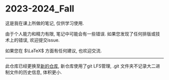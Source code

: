# 2023-2024_Fall
这是我在课上所做的笔记, 仅供学习使用.

由于个人能力和精力有限, 笔记中可能会有一些错误. 如果您发现了任何排版或技术上的错误, 欢迎提交issue.

如果您在 $\LaTeX$ 方面有任何建议, 也欢迎交流.

---

此仓库已经更换至[新的仓库](https://github.com/YinFengQi/2023-2024_Fall), 新仓库使用了git LFS管理, .git 文件夹不记录大二进制文件的历史信息, 体积更小.
